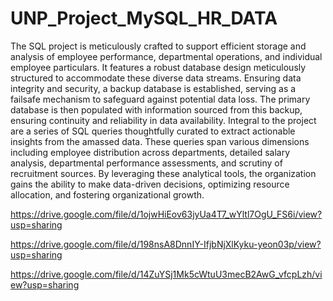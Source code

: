 # UNP_Project_MySQL_HR_DATA
The SQL project is meticulously crafted to support efficient storage and analysis of employee performance, departmental operations, and individual employee particulars. It features a robust database design meticulously structured to accommodate these diverse data streams. Ensuring data integrity and security, a backup database is established, serving as a failsafe mechanism to safeguard against potential data loss. The primary database is then populated with information sourced from this backup, ensuring continuity and reliability in data availability. Integral to the project are a series of SQL queries thoughtfully curated to extract actionable insights from the amassed data. These queries span various dimensions including employee distribution across departments, detailed salary analysis, departmental performance assessments, and scrutiny of recruitment sources. By leveraging these analytical tools, the organization gains the ability to make data-driven decisions, optimizing resource allocation, and fostering organizational growth.

https://drive.google.com/file/d/1ojwHiEov63jyUa4T7_wYltl7OgU_FS6i/view?usp=sharing

https://drive.google.com/file/d/198nsA8DnnIY-IfjbNjXlKyku-yeon03p/view?usp=sharing

https://drive.google.com/file/d/14ZuYSj1Mk5cWtuU3mecB2AwG_vfcpLzh/view?usp=sharing
